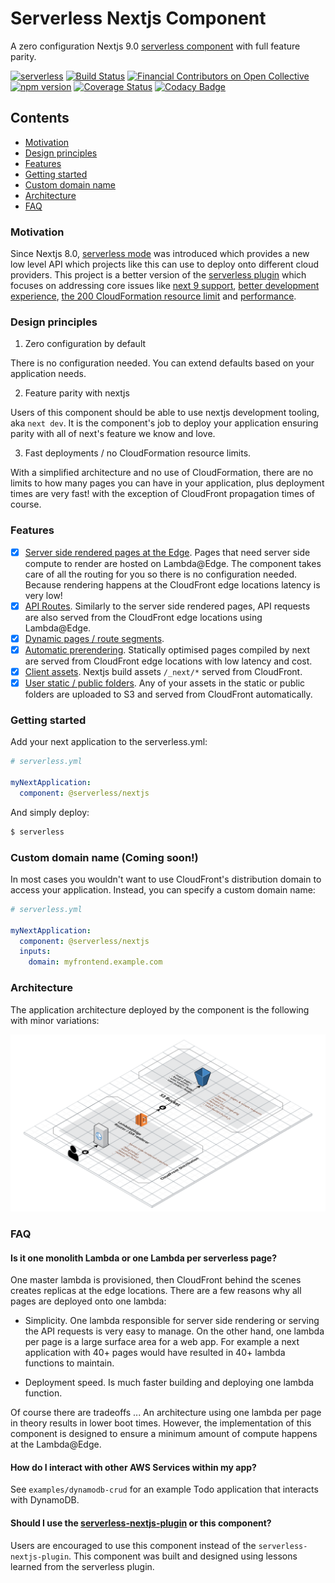 # Serverless Nextjs Component

A zero configuration Nextjs 9.0 [serverless component](https://github.com/serverless-components/) with full feature parity.

[![serverless](http://public.serverless.com/badges/v3.svg)](http://www.serverless.com)
[![Build Status](https://travis-ci.org/danielcondemarin/serverless-nextjs-plugin.svg?branch=master)](https://travis-ci.org/danielcondemarin/serverless-nextjs-plugin)
[![Financial Contributors on Open Collective](https://opencollective.com/serverless-nextjs-plugin/all/badge.svg?label=financial+contributors)](https://opencollective.com/serverless-nextjs-plugin) [![npm version](https://badge.fury.io/js/serverless-nextjs-plugin.svg)](https://badge.fury.io/js/serverless-nextjs-plugin)
[![Coverage Status](https://coveralls.io/repos/github/danielcondemarin/serverless-next.js/badge.svg?branch=master)](https://coveralls.io/github/danielcondemarin/serverless-next.js?branch=master)
[![Codacy Badge](https://api.codacy.com/project/badge/Grade/c0d3aa2a86cb4ce98772a02015f46314)](https://www.codacy.com/app/danielcondemarin/serverless-nextjs-plugin?utm_source=github.com&utm_medium=referral&utm_content=danielcondemarin/serverless-nextjs-plugin&utm_campaign=Badge_Grade)

## Contents

- [Motivation](#motivation)
- [Design principles](#design-principles)
- [Features](#features)
- [Getting started](#getting-started)
- [Custom domain name](#custom-domain-name)
- [Architecture](#architecture)
- [FAQ](#faq)

### Motivation

Since Nextjs 8.0, [serverless mode](https://nextjs.org/blog/next-8#serverless-nextjs) was introduced which provides a new low level API which projects like this can use to deploy onto different cloud providers. This project is a better version of the [serverless plugin](https://github.com/danielcondemarin/serverless-nextjs-plugin) which focuses on addressing core issues like [next 9 support](https://github.com/danielcondemarin/serverless-nextjs-plugin/issues/101), [better development experience](https://github.com/danielcondemarin/serverless-nextjs-plugin/issues/59), [the 200 CloudFormation resource limit](https://github.com/danielcondemarin/serverless-nextjs-plugin/issues/17) and [performance](https://github.com/danielcondemarin/serverless-nextjs-plugin/issues/13).

### Design principles

1. Zero configuration by default

There is no configuration needed. You can extend defaults based on your application needs.

2. Feature parity with nextjs

Users of this component should be able to use nextjs development tooling, aka `next dev`. It is the component's job to deploy your application ensuring parity with all of next's feature we know and love.

3. Fast deployments / no CloudFormation resource limits.

With a simplified architecture and no use of CloudFormation, there are no limits to how many pages you can have in your application, plus deployment times are very fast! with the exception of CloudFront propagation times of course.

### Features

- [x] [Server side rendered pages at the Edge](https://github.com/zeit/next.js#fetching-data-and-component-lifecycle).
      Pages that need server side compute to render are hosted on Lambda@Edge. The component takes care of all the routing for you so there is no configuration needed. Because rendering happens at the CloudFront edge locations latency is very low!
- [x] [API Routes](https://nextjs.org/docs#api-routes).
      Similarly to the server side rendered pages, API requests are also served from the CloudFront edge locations using Lambda@Edge.
- [x] [Dynamic pages / route segments](https://github.com/zeit/next.js/#dynamic-routing).
- [x] [Automatic prerendering](https://github.com/zeit/next.js/#automatic-prerendering).
      Statically optimised pages compiled by next are served from CloudFront edge locations with low latency and cost.
- [x] [Client assets](https://github.com/zeit/next.js/#cdn-support-with-asset-prefix).
      Nextjs build assets `/_next/*` served from CloudFront.
- [x] [User static / public folders](https://github.com/zeit/next.js#static-file-serving-eg-images).
      Any of your assets in the static or public folders are uploaded to S3 and served from CloudFront automatically.

### Getting started

Add your next application to the serverless.yml:

```yml
# serverless.yml

myNextApplication:
  component: @serverless/nextjs
```

And simply deploy:

```bash
$ serverless
```

### Custom domain name (Coming soon!)

In most cases you wouldn't want to use CloudFront's distribution domain to access your application. Instead, you can specify a custom domain name:

```yml
# serverless.yml

myNextApplication:
  component: @serverless/nextjs
  inputs:
    domain: myfrontend.example.com
```

### Architecture

The application architecture deployed by the component is the following with minor variations:

![architecture](./arch.png)

### FAQ

#### Is it one monolith Lambda or one Lambda per serverless page?

One master lambda is provisioned, then CloudFront behind the scenes creates replicas at the edge locations.
There are a few reasons why all pages are deployed onto one lambda:

- Simplicity. One lambda responsible for server side rendering or serving the API requests is very easy to manage. On the other hand, one lambda per page is a large surface area for a web app. For example a next application with 40+ pages would have resulted in 40+ lambda functions to maintain.

- Deployment speed. Is much faster building and deploying one lambda function.

Of course there are tradeoffs ... An architecture using one lambda per page in theory results in lower boot times. However, the implementation of this component is designed to ensure a minimum amount of compute happens at the Lambda@Edge.

#### How do I interact with other AWS Services within my app?

See `examples/dynamodb-crud` for an example Todo application that interacts with DynamoDB.

#### Should I use the [serverless-nextjs-plugin](https://github.com/danielcondemarin/serverless-nextjs-plugin/tree/master/packages/serverless-nextjs-plugin) or this component?

Users are encouraged to use this component instead of the `serverless-nextjs-plugin`. This component was built and designed using lessons learned from the serverless plugin.
